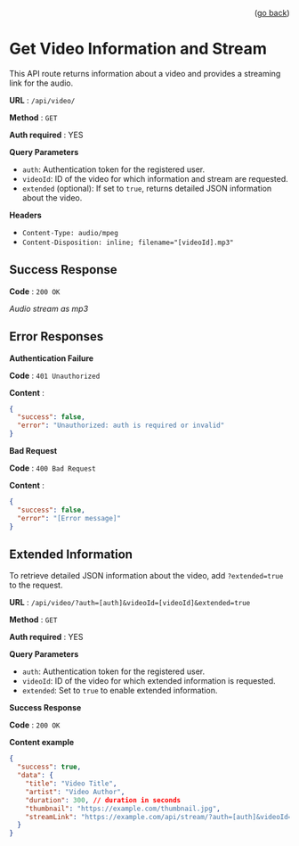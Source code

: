 <p align="right">(<a href="../../README.md">go back</a>)</p>

# Get Video Information and Stream

This API route returns information about a video and provides a streaming link for the audio.

**URL** : `/api/video/`

**Method** : `GET`

**Auth required** : YES

**Query Parameters**

- `auth`: Authentication token for the registered user.
- `videoId`: ID of the video for which information and stream are requested.
- `extended` (optional): If set to `true`, returns detailed JSON information about the video.

**Headers**

- `Content-Type: audio/mpeg`
- `Content-Disposition: inline; filename="[videoId].mp3"`

## Success Response

**Code** : `200 OK`

_Audio stream as mp3_

## Error Responses

**Authentication Failure**

**Code** : `401 Unauthorized`

**Content** :

```json
{
  "success": false,
  "error": "Unauthorized: auth is required or invalid"
}
```

**Bad Request**

**Code** : `400 Bad Request`

**Content** :

```json
{
  "success": false,
  "error": "[Error message]"
}
```

## Extended Information

To retrieve detailed JSON information about the video, add `?extended=true` to the request.

**URL** : `/api/video/?auth=[auth]&videoId=[videoId]&extended=true`

**Method** : `GET`

**Auth required** : YES

**Query Parameters**

- `auth`: Authentication token for the registered user.
- `videoId`: ID of the video for which extended information is requested.
- `extended`: Set to `true` to enable extended information.

**Success Response**

**Code** : `200 OK`

**Content example**

```json
{
  "success": true,
  "data": {
    "title": "Video Title",
    "artist": "Video Author",
    "duration": 300, // duration in seconds
    "thumbnail": "https://example.com/thumbnail.jpg",
    "streamLink": "https://example.com/api/stream/?auth=[auth]&videoId=[videoId]"
  }
}
```

